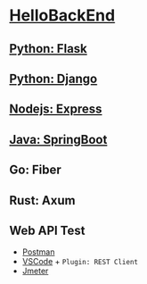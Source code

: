<link rel="stylesheet" href="https://zhmhbest.gitee.io/hellomathematics/style/index.css">
<script src="https://zhmhbest.gitee.io/hellomathematics/style/index.js"></script>

# [HelloBackEnd](https://github.com/zhmhbest/HelloBackEnd)

## [Python: Flask](./flask/index.html)

## [Python: Django](./django/index.html)

## [Nodejs: Express](./express/index.html)

## [Java: SpringBoot](./spring/index.html)

## Go: Fiber

## Rust: Axum

## Web API Test

- [Postman](https://www.postman.com/downloads/)
- [VSCode](https://code.visualstudio.com/Download) + `Plugin: REST Client`
- [Jmeter](https://jmeter.apache.org/download_jmeter.cgi)
